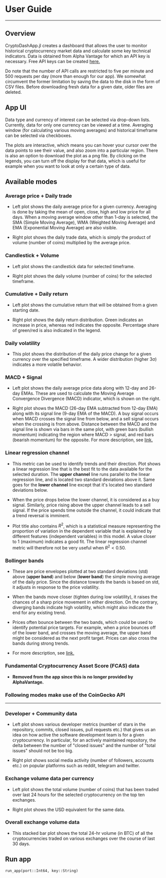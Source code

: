 # User Guide
---

## Overview
CryptoDashApp.jl creates a dashboard that allows the user to monitor historical 
cryptocurrency market data and calculate some key technical indicators. Data is 
obtained from Alpha Vantage for which an API key is necessary. Free API keys can 
be created [here.](https://www.alphavantage.co/support/#api-key)

Do note that the number of API calls are restricted to five per minute and 500 
requests per day (more than enough for our app). We somewhat circumvent the former 
limitation by saving the data to the disk in the form of CSV files. Before downloading 
fresh data for a given date, older files are deleted.

## App UI
Data type and currency of interest can be selected via drop-down lists. Currently, data 
for only one currency can be viewed at a time. Averaging window (for calculating various 
moving averages) and historical timeframe can be selected via checkboxes.

The plots are interactive, which means you can hover your cursor over the data points 
to see their value, and also zoom into a particular region. There is also an option to 
download the plot as a png file. By clicking on the legends, you can turn off the display 
for that data, which is useful for example when you want to look at only a certain type 
of data.

## Available modes

### Average price + Daily trade
- Left plot shows the daily average price for a given currency. Averaging is done by taking
  the mean of open, close, high and low price for all days. When a moving average window other 
  than 1-day is selected, the SMA (Simple Moving Average), WMA (Weighted Moving Average) and 
  EMA (Exponential Moving Average) are also visible.

- Right plot shows the daily trade data, which is simply the product of volume (number of 
  coins) multiplied by the average price.

### Candlestick + Volume
- Left plot shows the candlestick data for selected timeframe. 

- Right plot shows the daily volume (number of coins) for the selected timeframe.

### Cumulative + Daily return
- Left plot shows the cumulative return that will be obtained from a given starting date.

- Right plot shows the daily return distribution. Green indicates an increase in price, 
  whereas red indicates the opposite. Percentage share of green/red is also indicated in 
  the legend.

### Daily volatility
- This plot shows the distribution of the daily price change for a given currency over 
  the specified timeframe. A wider distribution (higher 3σ) indicates a more volatile behavior.

### MACD + Signal
- Left plot shows the daily average price data along with 12-day and 26-day EMAs. These are 
  used to calculate the Moving Average Convergence Divergence (MACD) indicator, which is shown 
  on the right.

- Right plot shows the MACD (26-day EMA subtracted from 12-day EMA) along with its signal 
  line (9-day EMA of the MACD). A buy signal occurs when MACD crosses the signal line from below, 
  and a sell signal occurs when the crossing is from above. Distance between the MACD and the signal line is shown via bars in the same plot, with green bars (bullish momentum) indicating the region where MACD > signal, and red bars (bearish momentum) for the opposite. For more description, see [link.](https://www.investopedia.com/terms/m/macd.asp)

### Linear regression channel
- This metric can be used to identify trends and their direction. Plot shows a linear regression 
  line that is the best fit to the data available for the selected duration. The **upper channel** 
  line runs parallel to the linear regression line, and is located two standard deviations above 
  it. Same goes for the **lower channel** line except that it's located two standard deviations below.  

- When the price drops below the lower channel, it is considered as a buy signal. Similarly, price 
  rising above the upper channel leads to a sell signal. If the price spends time outside the 
  channel, it could indicate that a trend reversal is imminent. 

- Plot title also contains $R^2$, which is a statistical measure representing the proportion of 
  variation in the dependent variable that is explained by different features (independent 
  variables) in this model. A value closer to 1 (maximum) indicates a good fit. The linear 
  regression channel metric will therefore not be very useful when $R^2 < 0.50$.

### Bollinger bands
- These are price envelopes plotted at two standard deviations (std) above (**upper band**) and 
  below (**lower band**) the simple moving average of the daily price. Since the distance towards 
  the bands is based on std, it adjusts in response to the price volatility.

- When the bands move closer (tighten during low volatility), it raises the chances of a sharp
  price movement in either direction. On the contrary, diverging bands indicate high volatility, 
  which might also indicate the end for any existing trend.

- Prices often bounce between the two bands, which could be used to identify potential price 
  targets. For example, when a price bounces off of the lower band, and crosses the moving average,
  the upper band might be considered as the next profit target. Prices can also cross the bands 
  during strong trends.

- For more description, see [link.](https://www.fidelity.com/learning-center/trading-investing/technical-analysis/technical-indicator-guide/bollinger-bands)

### Fundamental Cryptocurrency Asset Score (FCAS) data 
- **Removed from the app since this is no longer provided by AlphaVantage.**

### Following modes make use of the CoinGecko API
---

### Developer + Community data
- Left plot shows various developer metrics (number of stars in the repository, commits, closed
  issues, pull requests etc.) that gives us an idea on how active the software development team is 
  for a given cryptocurrency. In particular, for an actively maintained repository, the delta 
  between the number of "closed issues" and the number of "total issues" should not be too big.

- Right plot shows social media activity (number of followers, accounts etc.) on popular platforms 
  such as reddit, telegram and twitter.

### Exchange volume data per currency
- Left plot shows the total volume (number of coins) that has been traded over last 24 hours for
  the selected cryptocurrency on the top ten exchanges.

- Right plot shows the USD equivalent for the same data.

### Overall exchange volume data
- This stacked bar plot shows the total 24-hr volume (in BTC) of all the cryptocurrencies traded
  on various exchanges over the course of last 30 days.

## Run app
```@docs
run_app(port::Int64, key::String)
```